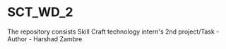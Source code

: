 # SCT_WD_2
The  repository consists Skill Craft technology intern's 2nd project/Task - Author - Harshad Zambre
